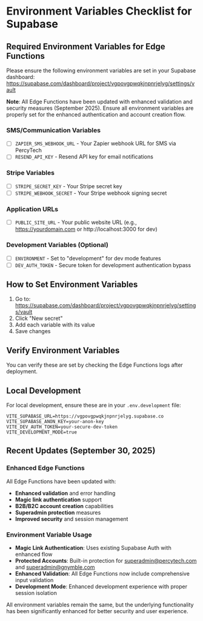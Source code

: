 # Environment Variables Checklist for Supabase

## Required Environment Variables for Edge Functions

Please ensure the following environment variables are set in your Supabase dashboard:
https://supabase.com/dashboard/project/vgpovgpwqkjnpnrjelyg/settings/vault

**Note**: All Edge Functions have been updated with enhanced validation and security measures (September 2025). Ensure all environment variables are properly set for the enhanced authentication and account creation flow.

### SMS/Communication Variables
- [ ] `ZAPIER_SMS_WEBHOOK_URL` - Your Zapier webhook URL for SMS via PercyTech
- [ ] `RESEND_API_KEY` - Resend API key for email notifications

### Stripe Variables
- [ ] `STRIPE_SECRET_KEY` - Your Stripe secret key
- [ ] `STRIPE_WEBHOOK_SECRET` - Your Stripe webhook signing secret

### Application URLs
- [ ] `PUBLIC_SITE_URL` - Your public website URL (e.g., https://yourdomain.com or http://localhost:3000 for dev)

### Development Variables (Optional)
- [ ] `ENVIRONMENT` - Set to "development" for dev mode features
- [ ] `DEV_AUTH_TOKEN` - Secure token for development authentication bypass

## How to Set Environment Variables

1. Go to: https://supabase.com/dashboard/project/vgpovgpwqkjnpnrjelyg/settings/vault
2. Click "New secret"
3. Add each variable with its value
4. Save changes

## Verify Environment Variables

You can verify these are set by checking the Edge Functions logs after deployment.

## Local Development

For local development, ensure these are in your `.env.development` file:
```
VITE_SUPABASE_URL=https://vgpovgpwqkjnpnrjelyg.supabase.co
VITE_SUPABASE_ANON_KEY=your-anon-key
VITE_DEV_AUTH_TOKEN=your-secure-dev-token
VITE_DEVELOPMENT_MODE=true
```

## Recent Updates (September 30, 2025)

### Enhanced Edge Functions
All Edge Functions have been updated with:
- **Enhanced validation** and error handling
- **Magic link authentication** support
- **B2B/B2C account creation** capabilities
- **Superadmin protection** measures
- **Improved security** and session management

### Environment Variable Usage
- **Magic Link Authentication**: Uses existing Supabase Auth with enhanced flow
- **Protected Accounts**: Built-in protection for superadmin@percytech.com and superadmin@gnymble.com
- **Enhanced Validation**: All Edge Functions now include comprehensive input validation
- **Development Mode**: Enhanced development experience with proper session isolation

All environment variables remain the same, but the underlying functionality has been significantly enhanced for better security and user experience.